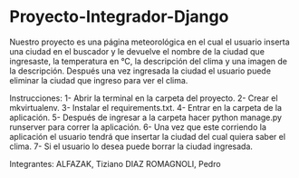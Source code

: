 # Proyecto-Integrador-Django

Nuestro proyecto es una página meteorológica en el cual el usuario inserta una ciudad en el buscador y le
devuelve el nombre de la ciudad que ingresaste, la temperatura en °C, la descripción del clima y una imagen
de la descripción. Después una vez ingresada la ciudad el usuario puede eliminar la ciudad que ingreso para
ver el clima.

Instrucciones:
  1- Abrir la terminal en la carpeta del proyecto.
  2- Crear el mkvirtualenv.
  3- Instalar el requirements.txt.
  4- Entrar en la carpeta de la aplicación.
  5- Después de ingresar a la carpeta hacer python manage.py runserver para correr la aplicación.
  6- Una vez que este corriendo la aplicación el usuario tendrá que insertar la ciudad del cual quiera saber el clima.
  7- Si el usuario lo desea puede borrar la ciudad ingresada.


Integrantes:
  ALFAZAK, Tiziano
  DIAZ ROMAGNOLI, Pedro
